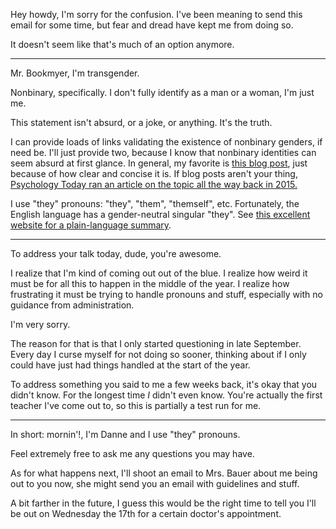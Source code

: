 Hey howdy, I'm sorry for the confusion.
I've been meaning to send this email for some time, but fear and dread have kept me from doing so.

It doesn't seem like that's much of an option anymore.

---

Mr. Bookmyer, I'm transgender.

Nonbinary, specifically.
I don't fully identify as a man or a woman, I'm just me.

This statement isn't absurd, or a joke, or anything.
It's the truth.

I can provide loads of links validating the existence of nonbinary genders, if need be.
I'll just provide two, because I know that nonbinary identities can seem absurd at first glance.
In general, my favorite is [this blog post](https://ticki.github.io/blog/the-case-for-non-binary-genders/), just because of how clear and concise it is.
If blog posts aren't your thing, [Psychology Today ran an article on the topic all the way back in 2015.](https://www.psychologytoday.com/articles/201503/none-the-above)

I use "they" pronouns: "they", "them", "themself", etc.
Fortunately, the English language has a gender-neutral singular "they".
See [this excellent website for a plain-language summary](http://singularthey.info/).

---

To address your talk today, dude, you're awesome.

I realize that I'm kind of coming out out of the blue.
I realize how weird it must be for all this to happen in the middle of the year.
I realize how frustrating it must be trying to handle pronouns and stuff, especially with no guidance from administration.

I'm very sorry.

The reason for that is that I only started questioning in late September.
Every day I curse myself for not doing so sooner, thinking about if I only could have just had things handled at the start of the year.

To address something you said to me a few weeks back, it's okay that you didn't know.
For the longest time *I* didn't even know.
You're actually the first teacher I've come out to, so this is partially a test run for me.

---

In short: mornin'!, I'm Danne and I use "they" pronouns.

Feel extremely free to ask me any questions you may have.

As for what happens next, I'll shoot an email to Mrs. Bauer about me being out to you now, she might send you an email with guidelines and stuff.

A bit farther in the future, I guess this would be the right time to tell you I'll be out on Wednesday the 17th for a certain doctor's appointment.

